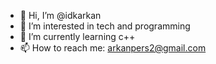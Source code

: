 - 👋 Hi, I’m @idkarkan
- 👀 I’m interested in tech and programming 
- 🌱 I’m currently learning c++
- 📫 How to reach me:
arkanpers2@gmail.com
  

